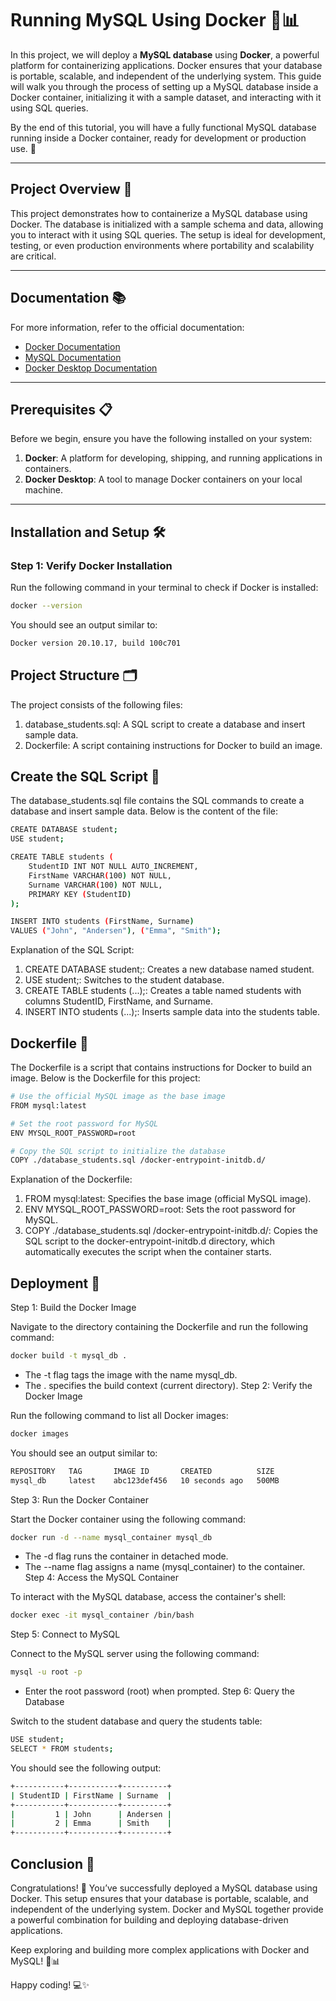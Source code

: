 # Running MySQL Using Docker 🐳📊

In this project, we will deploy a **MySQL database** using **Docker**, a powerful platform for containerizing applications. Docker ensures that your database is portable, scalable, and independent of the underlying system. This guide will walk you through the process of setting up a MySQL database inside a Docker container, initializing it with a sample dataset, and interacting with it using SQL queries.

By the end of this tutorial, you will have a fully functional MySQL database running inside a Docker container, ready for development or production use. 🚀

---

## Project Overview 📖

This project demonstrates how to containerize a MySQL database using Docker. The database is initialized with a sample schema and data, allowing you to interact with it using SQL queries. The setup is ideal for development, testing, or even production environments where portability and scalability are critical.

---

## Documentation 📚

For more information, refer to the official documentation:

- [Docker Documentation](https://docs.docker.com/)
- [MySQL Documentation](https://dev.mysql.com/doc/)
- [Docker Desktop Documentation](https://www.docker.com/products/docker-desktop/)

---

## Prerequisites 📋

Before we begin, ensure you have the following installed on your system:

1. **Docker**: A platform for developing, shipping, and running applications in containers.
2. **Docker Desktop**: A tool to manage Docker containers on your local machine.

---

## Installation and Setup 🛠️

### Step 1: Verify Docker Installation

Run the following command in your terminal to check if Docker is installed:
```bash
docker --version
```

You should see an output similar to:

```bash
Docker version 20.10.17, build 100c701
```

## Project Structure 🗂️

The project consists of the following files:

1. database_students.sql: A SQL script to create a database and insert sample data.
2. Dockerfile: A script containing instructions for Docker to build an image.

## Create the SQL Script 📄

The database_students.sql file contains the SQL commands to create a database and insert sample data. Below is the content of the file:

```bash
CREATE DATABASE student;
USE student;

CREATE TABLE students (
    StudentID INT NOT NULL AUTO_INCREMENT,
    FirstName VARCHAR(100) NOT NULL,
    Surname VARCHAR(100) NOT NULL,
    PRIMARY KEY (StudentID)
);

INSERT INTO students (FirstName, Surname)
VALUES ("John", "Andersen"), ("Emma", "Smith");
```

Explanation of the SQL Script:

1. CREATE DATABASE student;: Creates a new database named student.
2. USE student;: Switches to the student database.
3. CREATE TABLE students (...);: Creates a table named students with columns StudentID, FirstName, and Surname.
4. INSERT INTO students (...);: Inserts sample data into the students table.

## Dockerfile 📄

The Dockerfile is a script that contains instructions for Docker to build an image. Below is the Dockerfile for this project:

```bash
# Use the official MySQL image as the base image
FROM mysql:latest

# Set the root password for MySQL
ENV MYSQL_ROOT_PASSWORD=root

# Copy the SQL script to initialize the database
COPY ./database_students.sql /docker-entrypoint-initdb.d/
```

Explanation of the Dockerfile:

1. FROM mysql:latest: Specifies the base image (official MySQL image).
2. ENV MYSQL_ROOT_PASSWORD=root: Sets the root password for MySQL.
3. COPY ./database_students.sql /docker-entrypoint-initdb.d/: Copies the SQL script to the docker-entrypoint-initdb.d directory, which automatically executes the script when the container starts.

## Deployment 🚀

Step 1: Build the Docker Image

Navigate to the directory containing the Dockerfile and run the following command:

```bash
docker build -t mysql_db .
```
* The -t flag tags the image with the name mysql_db.
* The . specifies the build context (current directory).
Step 2: Verify the Docker Image

Run the following command to list all Docker images:

```bash
docker images
```
You should see an output similar to:

```bash
REPOSITORY   TAG       IMAGE ID       CREATED          SIZE
mysql_db     latest    abc123def456   10 seconds ago   500MB
```

Step 3: Run the Docker Container

Start the Docker container using the following command:

```bash
docker run -d --name mysql_container mysql_db
```

* The -d flag runs the container in detached mode.
* The --name flag assigns a name (mysql_container) to the container.
Step 4: Access the MySQL Container

To interact with the MySQL database, access the container's shell:

```bash
docker exec -it mysql_container /bin/bash
```

Step 5: Connect to MySQL

Connect to the MySQL server using the following command:

```bash
mysql -u root -p
```
* Enter the root password (root) when prompted.
Step 6: Query the Database

Switch to the student database and query the students table:

```bash
USE student;
SELECT * FROM students;
```

You should see the following output:

```bash
+-----------+-----------+----------+
| StudentID | FirstName | Surname  |
+-----------+-----------+----------+
|         1 | John      | Andersen |
|         2 | Emma      | Smith    |
+-----------+-----------+----------+
```

## Conclusion 🎉

Congratulations! 🎉 You’ve successfully deployed a MySQL database using Docker. This setup ensures that your database is portable, scalable, and independent of the underlying system. Docker and MySQL together provide a powerful combination for building and deploying database-driven applications.

Keep exploring and building more complex applications with Docker and MySQL! 🚀📊

Happy coding! 💻✨

